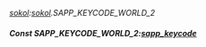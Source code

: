 _[sokol](../../modules/sokol/sokol-module.md):[sokol](../../modules/sokol/sokol-module.md).SAPP\_KEYCODE\_WORLD\_2_
##### Const SAPP\_KEYCODE\_WORLD\_2:[sapp_keycode](../../modules/sokol/sokol-sapp_keycode.md)
